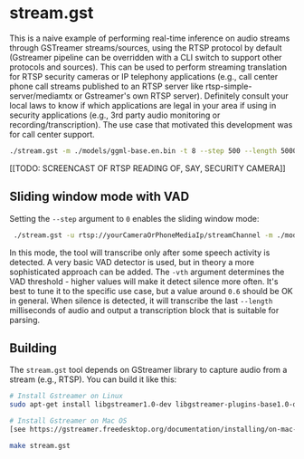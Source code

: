 # stream.gst

This is a naive example of performing real-time inference on audio streams through GSTreamer streams/sources, 
using the RTSP protocol by default (Gstreamer pipeline can be overridden with a CLI switch to support other protocols and sources).
This can be used to perform streaming translation for RTSP security cameras or IP telephony applications (e.g., call center phone call streams published to an RTSP server like rtsp-simple-server/mediamtx or Gstreamer's own RTSP server).  Definitely consult your local laws to know if which applications are legal in your area if using in security applications (e.g., 3rd party audio monitoring or recording/transcription).  The use case that motivated this development was for call center support.

```bash
./stream.gst -m ./models/ggml-base.en.bin -t 8 --step 500 --length 5000
```

[[TODO: SCREENCAST OF RTSP READING OF, SAY, SECURITY CAMERA]]

## Sliding window mode with VAD

Setting the `--step` argument to `0` enables the sliding window mode:

```bash
 ./stream.gst -u rtsp://yourCameraOrPhoneMediaIp/streamChannel -m ./models/ggml-small.en.bin -t 6 --step 0 --length 30000 -vth 0.6
```

In this mode, the tool will transcribe only after some speech activity is detected. A very
basic VAD detector is used, but in theory a more sophisticated approach can be added. The
`-vth` argument determines the VAD threshold - higher values will make it detect silence more often.
It's best to tune it to the specific use case, but a value around `0.6` should be OK in general.
When silence is detected, it will transcribe the last `--length` milliseconds of audio and output
a transcription block that is suitable for parsing.

## Building

The `stream.gst` tool depends on GStreamer library to capture audio from a stream (e.g., RTSP). You can build it like this:

```bash
# Install Gstreamer on Linux
sudo apt-get install libgstreamer1.0-dev libgstreamer-plugins-base1.0-dev libgstreamer-plugins-bad1.0-dev gstreamer1.0-plugins-base gstreamer1.0-plugins-good gstreamer1.0-plugins-bad gstreamer1.0-plugins-ugly gstreamer1.0-libav gstreamer1.0-tools gstreamer1.0-x gstreamer1.0-alsa gstreamer1.0-gl gstreamer1.0-gtk3 gstreamer1.0-qt5 gstreamer1.0-pulseaudio

# Install Gstreamer on Mac OS
[see https://gstreamer.freedesktop.org/documentation/installing/on-mac-osx.html?gi-language=c#InstallingonMacOSX-Build]

make stream.gst
```